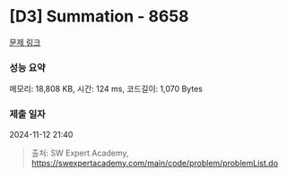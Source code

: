 # [D3] Summation - 8658 

[문제 링크](https://swexpertacademy.com/main/code/problem/problemDetail.do?contestProbId=AW1lwyh6WPwDFARC) 

### 성능 요약

메모리: 18,808 KB, 시간: 124 ms, 코드길이: 1,070 Bytes

### 제출 일자

2024-11-12 21:40



> 출처: SW Expert Academy, https://swexpertacademy.com/main/code/problem/problemList.do